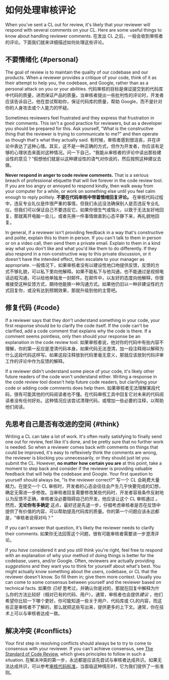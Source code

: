 # 如何处理审核评论

When you've sent a CL out for review, it's likely that your reviewer will
respond with several comments on your CL. Here are some useful things to know
about handling reviewer comments.
在发出 CL 之后，一般会收到审核者的评论。下面我们就来详细描述如何处理这些评论。

## 不要情绪化 {#personal}

The goal of review is to maintain the quality of our codebase and our products.
When a reviewer provides a critique of your code, think of it as their attempt
to help you, the codebase, and Google, rather than as a personal attack on you
or your abilities.
代码审核的目标是保证提交到的代码库中代码的质量，进而保证产品的质量。当审核者提出一些批判性的评论时，开发者应该告诉自己，他在尝试帮助你，保证代码库的质量，帮助 Google，而不是针对你的人身攻击或个人能力的怀疑。

Sometimes reviewers feel frustrated and they express that frustration in their
comments. This isn't a good practice for reviewers, but as a developer you
should be prepared for this. Ask yourself, "What is the constructive thing that
the reviewer is trying to communicate to me?" and then operate as though that's
what they actually said.
有时候，审核者感到很沮丧，并在评论中表达了这种心情。其实，这不是一种正确的方式，但作为开发者，你应该有足够的心理状态来面对这种情况。问一下自己，“我能从审核者的评论中读出那些建设性的意见？”假想他们就是以这种建设性的语气对你说的，然后按照这种建议去做。


**Never respond in anger to code review comments.** That is a serious breach of
professional etiquette that will live forever in the code review tool. If you
are too angry or annoyed to respond kindly, then walk away from your computer
for a while, or work on something else until you feel calm enough to reply
politely.
**不要在代码审核中带着情绪回复评论。** 在审核代码过程中，违反专业礼仪是件很严重的事情，但我们永远没法确保别人是否违反专业礼仪。但我们可以保证自己不要违反它。如果你很生气或恼火，以致于无法友好地回复，那就离开电脑一会儿，或者先换一件事情做直到心态平静下来，再礼貌地回复。

In general, if a reviewer isn't providing feedback in a way that's constructive
and polite, explain this to them in person. If you can't talk to them in person
or on a video call, then send them a private email. Explain to them in a kind
way what you don't like and what you'd like them to do differently. If they also
respond in a non-constructive way to this private discussion, or it doesn't have
the intended effect, then
escalate to your manager as
appropriate.
一般情况下，如果审核者没有以建设性地口吻提供反馈，反馈的方式不够礼貌，可以私下里向他解释。如果不能私下与他沟通，也不能通过是视频电话远程沟通，可以给他单独发一封邮件。在邮件中，以友好的态度向他解释，你很难接受这种反馈方式，期待他能换一种沟通方式。如果他仍旧以一种非建设性的方式回复你，或没有达到预期效果，那就升级到他的主管吧。

## 修复代码 {#code}

If a reviewer says that they don't understand something in your code, your first
response should be to clarify the code itself. If the code can't be clarified,
add a code comment that explains why the code is there. If a comment seems
pointless, only then should your response be an explanation in the code review
tool.
如果审核者说，他对你的代码中有些内容不理解，你的第一反应是澄清代码本身。如果代码无法澄清，加一段注释用以解释为什么这段代码这样写。如果这段注释放到代码里毫无意义，那就应该放到代码评审工作的评论中作为反馈的解释。

If a reviewer didn't understand some piece of your code, it's likely other
future readers of the code won't understand either. Writing a response in the
code review tool doesn't help future code readers, but clarifying your code or
adding code comments does help them.
如果审核者无法理解某段代码，很有可能其他的代码阅读者也不懂。在代码审核工具中回复它对未来的代码阅读者没有任何好处。这种情况应该尝试清理代码，或增加一些必要的注释，以帮助他们阅读。

## 先思考自己是否有改进的空间 {#think}

Writing a CL can take a lot of work. It's often really satisfying to finally
send one out for review, feel like it's done, and be pretty sure that no further
work is needed. So when a reviewer comes back with comments on things that could
be improved, it's easy to reflexively think the comments are wrong, the reviewer
is blocking you unnecessarily, or they should just let you submit the CL.
However, **no matter how certain you are** at this point, take a moment to step
back and consider if the reviewer is providing valuable feedback that will help
the codebase and Google. Your first question to yourself should always be, "Is
the reviewer correct?"
写一个 CL 会耗费大量精力。在提交一个 CL 审核时，开发者的心态会往往会产生几乎快要完成的幻想，确定无需进一步修改。当审核者回复需要修改某些代码时，开发者容易条件反射地认为反馈不正确，审核者没必要阻碍自己的开发，他应该让这个 CL 审核通过 。
然而，**无论你有多确定** 这点，最好还是先退一步，仔细考虑审核者是否在反馈中提供了有价值的内容，可以帮助提高代码库的质量。你的第一个问题应该永远都是，“审核者说得对吗？”

If you can't answer that question, it's likely the reviewer needs to clarify
their comments.
如果你无法回答这个问题，很有可能审核者需要进一步澄清评论。

If you *have* considered it and you still think you're right, feel free to
respond with an explanation of why your method of doing things is better for the
codebase, users, and/or Google. Often, reviewers are actually providing
*suggestions* and they want you to think for yourself about what's best. You
might actually know something about the users, codebase, or CL that the reviewer
doesn't know. So fill them in; give them more context. Usually you can come to
some consensus between yourself and the reviewer based on technical facts.
如果你 *已经* 思考过，并确认你是对的，那就在回复中解释为什么你的方法比较好（相对已有的代码、用户）。通常，审核者也会提供*建议* ，他们希望你比较一下哪个更好。你可能知道一些关于用户、代码库或 CL的内容，而这些正是审核者不了解的，那么就把这些写出来，提供更多的上下文。通常，你在技术上可以与审核者达成一致。

## 解决冲突 {#conflicts}

Your first step in resolving conflicts should always be to try to come to
consensus with your reviewer. If you can't achieve consensus, see
[The Standard of Code Review](../reviewer/standard.md), which gives principles
to follow in such a situation.
在解决冲突的第一步，永远都是应该先尝试与审核者达成共识。如果无法达成共识，可以参考[审核代码标准](../reviewer/standard.md)，当面临这种情形时，它为我们提供了一些准则。
